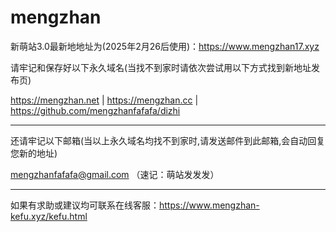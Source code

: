 # mengzhan
新萌站3.0最新地地址为(2025年2月26后使用)：https://www.mengzhan17.xyz

请牢记和保存好以下永久域名(当找不到家时请依次尝试用以下方式找到新地址发布页)

https://mengzhan.net  |  https://mengzhan.cc  |  https://github.com/mengzhanfafafa/dizhi

--------------------------------------------------------------------------------

还请牢记以下邮箱(当以上永久域名均找不到家时,请发送邮件到此邮箱,会自动回复您新的地址)

mengzhanfafafa@gmail.com （速记：萌站发发发）

--------------------------------------------------------------------------------
如果有求助或建议均可联系在线客服：https://www.mengzhan-kefu.xyz/kefu.html



